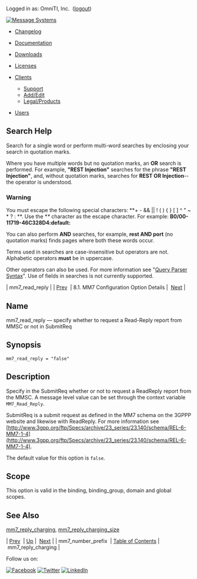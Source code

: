 Logged in as: OmniTI, Inc.  ([logout](https://support.messagesystems.com/logout.php))

[![Message Systems](https://support.messagesystems.com/images/ms-white205.png)](https://support.messagesystems.com/start.php) 

*   [Changelog](https://support.messagesystems.com/start.php?show=changelog)
*   [Documentation](https://support.messagesystems.com/docs/)
*   [Downloads](https://support.messagesystems.com/start.php)

*   [Licenses](https://support.messagesystems.com/license_summary.php)
*   <a href="">Clients</a>
    *   [Support](https://support.messagesystems.com/cs.php)
    *   [Add/Edit](https://support.messagesystems.com/edit_client.php)
    *   [Legal/Products](https://support.messagesystems.com/edit_products.php)
*   [Users](https://support.messagesystems.com/edit_customer.php)

## Search Help

Search for a single word or perform multi-word searches by enclosing your search in quotation marks.

Where you have multiple words but no quotation marks, an **OR** search is performed. For example, **"REST Injection"** searches for the phrase **"REST Injection"**, and, without quotation marks, searches for **REST OR Injection**--the operator is understood.

### Warning

You must escape the following special characters: **+ - && || ! ( ) { } [ ] ^ " ~ * ? : \**. Use the **\** character as the escape character. For example: **B0/00-11719-46C328D4\:default\:**

You can also perform **AND** searches, for example, **rest AND port** (no quotation marks) finds pages where both these words occur.

Terms used in searches are case-insensitive but operators are not. Alphabetic operators **must** be in uppercase.

Other operators can also be used. For more information see "[Query Parser Syntax](https://lucene.apache.org/core/old_versioned_docs/versions/3_0_0/queryparsersyntax.html)". Use of fields in searches is not currently supported.

| mm7_read_reply |
| [Prev](mobility.conf.mm7_number_prefix.php)  | 8.1. MM7 Configuration Option Details |  [Next](mobility.conf.mm7_reply_charging.php) |

<a name="mobility.conf.mm7_read_reply"></a>
## Name

mm7_read_reply — specify whether to request a Read-Reply report from MMSC or not in SubmitReq

## Synopsis

`mm7_read_reply = "false"`

<a name="idp2528240"></a>
## Description

Specify in the SubmitReq whether or not to request a ReadReply report from the MMSC. A message level value can be set through the context variable `MM7_Read_Reply`.

SubmitReq is a submit request as defined in the MM7 schema on the 3GPPP website and likewise with ReadReply. For more information see [http://www.3gpp.org/ftp/Specs/archive/23_series/23.140/schema/REL-6-MM7-1-4](http://www.3gpp.org/ftp/Specs/archive/23_series/23.140/schema/REL-6-MM7-1-4).

The default value for this option is `false`.

<a name="idp2533296"></a>
## Scope

This option is valid in the binding, binding_group, domain and global scopes.

<a name="idp2535168"></a>
## See Also

[mm7_reply_charging](mobility.conf.mm7_reply_charging.php "mm7_reply_charging"), [mm7_reply_charging_size](mobility.conf.mm7_reply_charging_size.php "mm7_reply_charging_size")

| [Prev](mobility.conf.mm7_number_prefix.php)  | [Up](mobility.mm7.options.php#mm7.conf) |  [Next](mobility.conf.mm7_reply_charging.php) |
| mm7_number_prefix  | [Table of Contents](index.php) |  mm7_reply_charging |

Follow us on:

[![Facebook](https://support.messagesystems.com/images/icon-facebook.png)](http://www.facebook.com/messagesystems) [![Twitter](https://support.messagesystems.com/images/icon-twitter.png)](http://twitter.com/#!/MessageSystems) [![LinkedIn](https://support.messagesystems.com/images/icon-linkedin.png)](http://www.linkedin.com/company/message-systems)